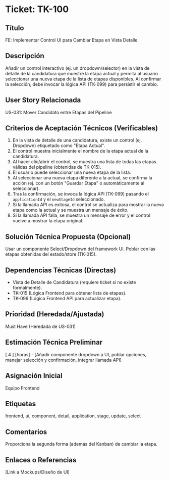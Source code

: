 # Ticket: TK-100

## Título
FE: Implementar Control UI para Cambiar Etapa en Vista Detalle

## Descripción
Añadir un control interactivo (ej. un dropdown/selector) en la vista de detalle de la candidatura que muestre la etapa actual y permita al usuario seleccionar una nueva etapa de la lista de etapas disponibles. Al confirmar la selección, debe invocar la lógica API (TK-099) para persistir el cambio.

## User Story Relacionada
US-031: Mover Candidato entre Etapas del Pipeline

## Criterios de Aceptación Técnicos (Verificables)
1.  En la vista de detalle de una candidatura, existe un control (ej. Dropdown) etiquetado como "Etapa Actual".
2.  El control muestra inicialmente el nombre de la etapa actual de la candidatura.
3.  Al hacer clic/abrir el control, se muestra una lista de todas las etapas válidas del pipeline (obtenidas de TK-015).
4.  El usuario puede seleccionar una nueva etapa de la lista.
5.  Al seleccionar una nueva etapa diferente a la actual, se confirma la acción (ej. con un botón "Guardar Etapa" o automáticamente al seleccionar).
6.  Tras la confirmación, se invoca la lógica API (TK-099) pasando el `applicationId` y el `newStageId` seleccionado.
7.  Si la llamada API es exitosa, el control se actualiza para mostrar la nueva etapa como la actual y se muestra un mensaje de éxito.
8.  Si la llamada API falla, se muestra un mensaje de error y el control vuelve a mostrar la etapa original.

## Solución Técnica Propuesta (Opcional)
Usar un componente Select/Dropdown del framework UI. Poblar con las etapas obtenidas del estado/store (TK-015).

## Dependencias Técnicas (Directas)
* Vista de Detalle de Candidatura (requiere ticket si no existe formalmente).
* TK-015 (Lógica Frontend para obtener lista de etapas).
* TK-099 (Lógica Frontend API para actualizar etapa).

## Prioridad (Heredada/Ajustada)
Must Have (Heredada de US-031)

## Estimación Técnica Preliminar
[ 4 ] [horas] - [Añadir componente dropdown a UI, poblar opciones, manejar selección y confirmación, integrar llamada API]

## Asignación Inicial
Equipo Frontend

## Etiquetas
frontend, ui, component, detail, application, stage, update, select

## Comentarios
Proporciona la segunda forma (además del Kanban) de cambiar la etapa.

## Enlaces o Referencias
[Link a Mockups/Diseño de UI]